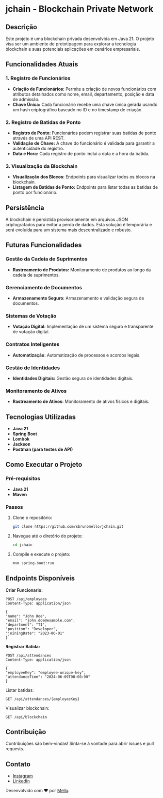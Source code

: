 # jchain - Blockchain Private Network

## Descrição

Este projeto é uma blockchain privada desenvolvida em Java 21. O projeto visa ser um ambiente de prototipagem para explorar a tecnologia blockchain e suas potenciais aplicações em cenários empresariais.

## Funcionalidades Atuais

### 1. Registro de Funcionários
- **Criação de Funcionários:** Permite a criação de novos funcionários com atributos detalhados como nome, email, departamento, posição e data de admissão.
- **Chave Única:** Cada funcionário recebe uma chave única gerada usando um hash criptográfico baseado no ID e no timestamp de criação.

### 2. Registro de Batidas de Ponto
- **Registro de Ponto:** Funcionários podem registrar suas batidas de ponto através de uma API REST.
- **Validação de Chave:** A chave do funcionário é validada para garantir a autenticidade do registro.
- **Data e Hora:** Cada registro de ponto inclui a data e a hora da batida.

### 3. Visualização da Blockchain
- **Visualização dos Blocos:** Endpoints para visualizar todos os blocos na blockchain.
- **Listagem de Batidas de Ponto:** Endpoints para listar todas as batidas de ponto por funcionário.

## Persistência
A blockchain é persistida provisoriamente em arquivos JSON criptografados para evitar a perda de dados. Esta solução é temporária e será evoluída para um sistema mais descentralizado e robusto.

## Futuras Funcionalidades

### Gestão da Cadeia de Suprimentos
- **Rastreamento de Produtos:** Monitoramento de produtos ao longo da cadeia de suprimentos.

### Gerenciamento de Documentos
- **Armazenamento Seguro:** Armazenamento e validação segura de documentos.

### Sistemas de Votação
- **Votação Digital:** Implementação de um sistema seguro e transparente de votação digital.

### Contratos Inteligentes
- **Automatização:** Automatização de processos e acordos legais.

### Gestão de Identidades
- **Identidades Digitais:** Gestão segura de identidades digitais.

### Monitoramento de Ativos
- **Rastreamento de Ativos:** Monitoramento de ativos físicos e digitais.

## Tecnologias Utilizadas

- **Java 21**
- **Spring Boot**
- **Lombok**
- **Jackson**
- **Postman (para testes de API)**

## Como Executar o Projeto

### Pré-requisitos
- **Java 21**
- **Maven**

### Passos

1. Clone o repositório:
   ```bash
   git clone https://github.com/sbrunomello/jchain.git

2. Navegue até o diretório do projeto:
   ```bash
   cd jchain

3. Compile e execute o projeto:
   ```bash
   mvn spring-boot:run


## Endpoints Disponíveis
**Criar Funcionario:**

    POST /api/employees
    Content-Type: application/json

    {
    "name": "John Doe",
    "email": "john.doe@example.com",
    "department": "TI",
    "position": "Developer",
    "joiningDate": "2023-06-01"
    }

**Registrar Batida:**

    POST /api/attendances
    Content-Type: application/json

    {
    "employeeKey": "employee-unique-key",
    "attendanceTime": "2024-06-09T08:00:00"
    }

Listar batidas:

    GET /api/attendances/{employeeKey}

Visualizar blockchain:

    GET /api/blockchain




## Contribuição
Contribuições são bem-vindas! Sinta-se à vontade para abrir issues e pull requests.



## Contato
- [Instagram](https://www.instagram.com/brunomello.dev/)
- [LinkedIn](https://www.linkedin.com/in/sbrunomello)

Desenvolvido com ❤️ por [Mello](https://www.linkedin.com/in/sbrunomello).

